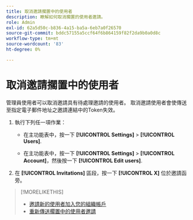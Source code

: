 ```yaml
---
title: 取消邀請擱置中的使用者
description: 瞭解如何取消擱置的使用者邀請。
role: Admin
exl-id: 62a5d50c-b836-4a15-ba5a-6eb7a0f26570
source-git-commit: bddc57155a5ccf64f6b864159f82f2da9b0a0d8c
workflow-type: tm+mt
source-wordcount: '83'
ht-degree: 0%

---
```


# 取消邀請擱置中的使用者

管理員使用者可以取消邀請具有待處理邀請的使用者。 取消邀請使用者會使傳送至指定電子郵件地址之邀請連結中的Token失效。

1. 執行下列任一項作業：

   * 在主功能表中，按一下 **[!UICONTROL Settings]** > **[!UICONTROL Users]**.

   * 在主功能表中，按一下 **[!UICONTROL Settings]** > **[!UICONTROL Account]**，然後按一下 **[!UICONTROL Edit users]**.

1. 在 **[!UICONTROL Invitations]** 區段，按一下 **[!UICONTROL X]** 位於邀請函旁。

>[!MORELIKETHIS]
>
>* [邀請新的使用者加入您的組織帳戶](user-invite.md)
>* [重新傳送擱置中的使用者邀請](user-resend-invite.md)

<!-- >* [Edit User Permissions or Delete a User](user-edit.md) -->
